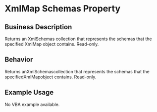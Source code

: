 # XmlMap Schemas Property

## Business Description
Returns an XmlSchemas collection that represents the schemas that the specified XmlMap object contains. Read-only.

## Behavior
Returns anXmlSchemascollection that represents the schemas that the specifiedXmlMapobject contains. Read-only.

## Example Usage
No VBA example available.